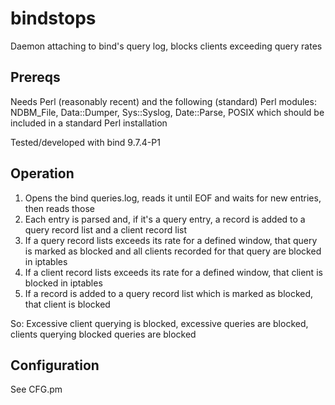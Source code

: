 bindstops
=========

Daemon attaching to bind's query log, blocks clients exceeding query rates

Prereqs
-------

Needs Perl (reasonably recent) and the following (standard) Perl modules:
NDBM_File, Data::Dumper, Sys::Syslog, Date::Parse, POSIX
which should be included in a standard Perl installation

Tested/developed with bind 9.7.4-P1

Operation
---------

1. Opens the bind queries.log, reads it until EOF and waits for new entries, then reads those
2. Each entry is parsed and, if it's a query entry, a record is added to a query record list and
   a client record list
3. If a query record lists exceeds its rate for a defined window, that query is marked as blocked
   and all clients recorded for that query are blocked in iptables
4. If a client record lists exceeds its rate for a defined window, that client is blocked in iptables
5. If a record is added to a query record list which is marked as blocked, that client is blocked

So: Excessive client querying is blocked, excessive queries are blocked, clients querying blocked queries are blocked

Configuration
-------------

See CFG.pm
